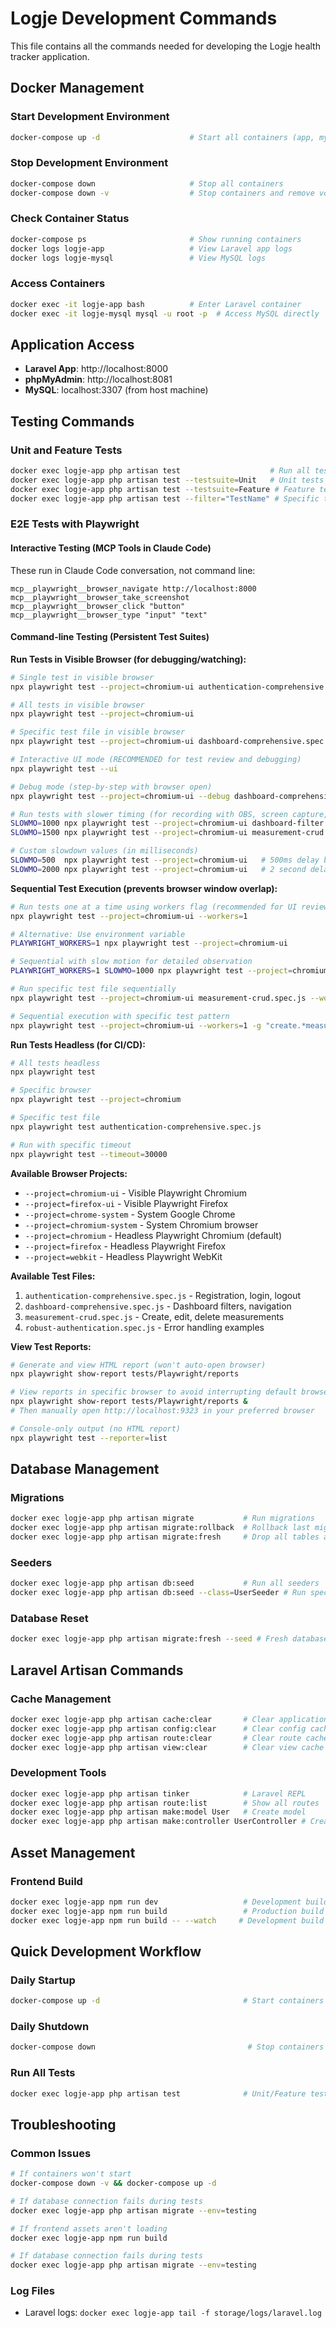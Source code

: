 # Logje Development Commands

This file contains all the commands needed for developing the Logje health tracker application.

## Docker Management

### Start Development Environment
```bash
docker-compose up -d                    # Start all containers (app, mysql, phpmyadmin)
```

### Stop Development Environment
```bash
docker-compose down                     # Stop all containers
docker-compose down -v                  # Stop containers and remove volumes (deletes database!)
```

### Check Container Status
```bash
docker-compose ps                       # Show running containers
docker logs logje-app                   # View Laravel app logs
docker logs logje-mysql                 # View MySQL logs
```

### Access Containers
```bash
docker exec -it logje-app bash          # Enter Laravel container
docker exec -it logje-mysql mysql -u root -p  # Access MySQL directly
```

## Application Access

- **Laravel App**: http://localhost:8000
- **phpMyAdmin**: http://localhost:8081
- **MySQL**: localhost:3307 (from host machine)

## Testing Commands

### Unit and Feature Tests
```bash
docker exec logje-app php artisan test                    # Run all tests
docker exec logje-app php artisan test --testsuite=Unit   # Unit tests only
docker exec logje-app php artisan test --testsuite=Feature # Feature tests only
docker exec logje-app php artisan test --filter="TestName" # Specific test
```

### E2E Tests with Playwright

#### Interactive Testing (MCP Tools in Claude Code)
These run in Claude Code conversation, not command line:
```
mcp__playwright__browser_navigate http://localhost:8000
mcp__playwright__browser_take_screenshot
mcp__playwright__browser_click "button"
mcp__playwright__browser_type "input" "text"
```

#### Command-line Testing (Persistent Test Suites)

**Run Tests in Visible Browser (for debugging/watching):**
```bash
# Single test in visible browser
npx playwright test --project=chromium-ui authentication-comprehensive.spec.js -g "user registration flow with validation"

# All tests in visible browser
npx playwright test --project=chromium-ui

# Specific test file in visible browser
npx playwright test --project=chromium-ui dashboard-comprehensive.spec.js

# Interactive UI mode (RECOMMENDED for test review and debugging)
npx playwright test --ui

# Debug mode (step-by-step with browser open)
npx playwright test --project=chromium-ui --debug dashboard-comprehensive.spec.js -g "dashboard structure"

# Run tests with slower timing (for recording with OBS, screen capture, or detailed observation)
SLOWMO=1000 npx playwright test --project=chromium-ui dashboard-filter.spec.js -g "measurement type filters"
SLOWMO=1500 npx playwright test --project=chromium-ui measurement-crud.spec.js -g "create glucose measurement"

# Custom slowdown values (in milliseconds)
SLOWMO=500  npx playwright test --project=chromium-ui   # 500ms delay between actions
SLOWMO=2000 npx playwright test --project=chromium-ui   # 2 second delay between actions
```

**Sequential Test Execution (prevents browser window overlap):**
```bash
# Run tests one at a time using workers flag (recommended for UI review)
npx playwright test --project=chromium-ui --workers=1

# Alternative: Use environment variable
PLAYWRIGHT_WORKERS=1 npx playwright test --project=chromium-ui

# Sequential with slow motion for detailed observation
PLAYWRIGHT_WORKERS=1 SLOWMO=1000 npx playwright test --project=chromium-ui

# Run specific test file sequentially
npx playwright test --project=chromium-ui measurement-crud.spec.js --workers=1

# Sequential execution with specific test pattern
npx playwright test --project=chromium-ui --workers=1 -g "create.*measurement"
```

**Run Tests Headless (for CI/CD):**
```bash
# All tests headless
npx playwright test

# Specific browser
npx playwright test --project=chromium

# Specific test file
npx playwright test authentication-comprehensive.spec.js

# Run with specific timeout
npx playwright test --timeout=30000
```

**Available Browser Projects:**
- `--project=chromium-ui` - Visible Playwright Chromium
- `--project=firefox-ui` - Visible Playwright Firefox  
- `--project=chrome-system` - System Google Chrome
- `--project=chromium-system` - System Chromium browser
- `--project=chromium` - Headless Playwright Chromium (default)
- `--project=firefox` - Headless Playwright Firefox
- `--project=webkit` - Headless Playwright WebKit

**Available Test Files:**
1. `authentication-comprehensive.spec.js` - Registration, login, logout
2. `dashboard-comprehensive.spec.js` - Dashboard filters, navigation  
3. `measurement-crud.spec.js` - Create, edit, delete measurements
4. `robust-authentication.spec.js` - Error handling examples

**View Test Reports:**
```bash
# Generate and view HTML report (won't auto-open browser)
npx playwright show-report tests/Playwright/reports

# View reports in specific browser to avoid interrupting default browser
npx playwright show-report tests/Playwright/reports &
# Then manually open http://localhost:9323 in your preferred browser

# Console-only output (no HTML report)
npx playwright test --reporter=list
```

## Database Management

### Migrations
```bash
docker exec logje-app php artisan migrate           # Run migrations
docker exec logje-app php artisan migrate:rollback  # Rollback last migration
docker exec logje-app php artisan migrate:fresh     # Drop all tables and re-run migrations
```

### Seeders
```bash
docker exec logje-app php artisan db:seed           # Run all seeders
docker exec logje-app php artisan db:seed --class=UserSeeder # Run specific seeder
```

### Database Reset
```bash
docker exec logje-app php artisan migrate:fresh --seed # Fresh database with seed data
```

## Laravel Artisan Commands

### Cache Management
```bash
docker exec logje-app php artisan cache:clear       # Clear application cache
docker exec logje-app php artisan config:clear      # Clear config cache
docker exec logje-app php artisan route:clear       # Clear route cache
docker exec logje-app php artisan view:clear        # Clear view cache
```

### Development Tools
```bash
docker exec logje-app php artisan tinker            # Laravel REPL
docker exec logje-app php artisan route:list        # Show all routes
docker exec logje-app php artisan make:model User   # Create model
docker exec logje-app php artisan make:controller UserController # Create controller
```

## Asset Management

### Frontend Build
```bash
docker exec logje-app npm run dev                   # Development build (watch mode)
docker exec logje-app npm run build                 # Production build
docker exec logje-app npm run build -- --watch     # Development build with watch
```

## Quick Development Workflow

### Daily Startup
```bash
docker-compose up -d                                # Start containers
```

### Daily Shutdown
```bash
docker-compose down                                  # Stop containers
```

### Run All Tests
```bash
docker exec logje-app php artisan test              # Unit/Feature tests
```

## Troubleshooting

### Common Issues
```bash
# If containers won't start
docker-compose down -v && docker-compose up -d

# If database connection fails during tests
docker exec logje-app php artisan migrate --env=testing

# If frontend assets aren't loading
docker exec logje-app npm run build

# If database connection fails during tests
docker exec logje-app php artisan migrate --env=testing
```

### Log Files
- Laravel logs: `docker exec logje-app tail -f storage/logs/laravel.log`